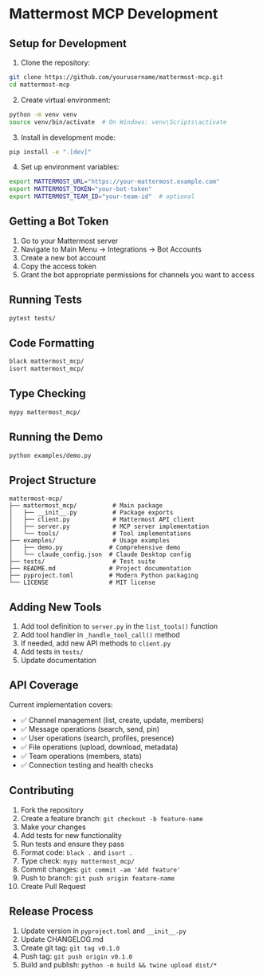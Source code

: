 # Mattermost MCP Development

## Setup for Development

1. Clone the repository:
```bash
git clone https://github.com/yourusername/mattermost-mcp.git
cd mattermost-mcp
```

2. Create virtual environment:
```bash
python -m venv venv
source venv/bin/activate  # On Windows: venv\Scripts\activate
```

3. Install in development mode:
```bash
pip install -e ".[dev]"
```

4. Set up environment variables:
```bash
export MATTERMOST_URL="https://your-mattermost.example.com"
export MATTERMOST_TOKEN="your-bot-token"
export MATTERMOST_TEAM_ID="your-team-id"  # optional
```

## Getting a Bot Token

1. Go to your Mattermost server
2. Navigate to Main Menu → Integrations → Bot Accounts
3. Create a new bot account
4. Copy the access token
5. Grant the bot appropriate permissions for channels you want to access

## Running Tests

```bash
pytest tests/
```

## Code Formatting

```bash
black mattermost_mcp/
isort mattermost_mcp/
```

## Type Checking

```bash
mypy mattermost_mcp/
```

## Running the Demo

```bash
python examples/demo.py
```

## Project Structure

```
mattermost-mcp/
├── mattermost_mcp/          # Main package
│   ├── __init__.py          # Package exports
│   ├── client.py            # Mattermost API client
│   ├── server.py            # MCP server implementation
│   └── tools/               # Tool implementations
├── examples/                # Usage examples
│   ├── demo.py             # Comprehensive demo
│   └── claude_config.json  # Claude Desktop config
├── tests/                   # Test suite
├── README.md               # Project documentation
├── pyproject.toml          # Modern Python packaging
└── LICENSE                 # MIT license
```

## Adding New Tools

1. Add tool definition to `server.py` in the `list_tools()` function
2. Add tool handler in `_handle_tool_call()` method
3. If needed, add new API methods to `client.py`
4. Add tests in `tests/`
5. Update documentation

## API Coverage

Current implementation covers:
- ✅ Channel management (list, create, update, members)
- ✅ Message operations (search, send, pin)
- ✅ User operations (search, profiles, presence)
- ✅ File operations (upload, download, metadata)
- ✅ Team operations (members, stats)
- ✅ Connection testing and health checks

## Contributing

1. Fork the repository
2. Create a feature branch: `git checkout -b feature-name`
3. Make your changes
4. Add tests for new functionality
5. Run tests and ensure they pass
6. Format code: `black .` and `isort .`
7. Type check: `mypy mattermost_mcp/`
8. Commit changes: `git commit -am 'Add feature'`
9. Push to branch: `git push origin feature-name`
10. Create Pull Request

## Release Process

1. Update version in `pyproject.toml` and `__init__.py`
2. Update CHANGELOG.md
3. Create git tag: `git tag v0.1.0`
4. Push tag: `git push origin v0.1.0`
5. Build and publish: `python -m build && twine upload dist/*`
